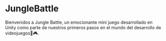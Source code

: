 # JungleBattle
Bienvenidos a Jungle Battle, un emocionante mini juego desarrollado en Unity como parte de nuestros primeros pasos en el mundo del desarrollo de videojuegos🌴🎮.
